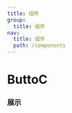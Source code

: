 ```yaml
---
title: 组件
group:
  title: 组件
nav:
  title: 组件
  path: /components
---
```


# ButtoC

### 展示

<code src="./demos/demo.tsx" />
<API/>
